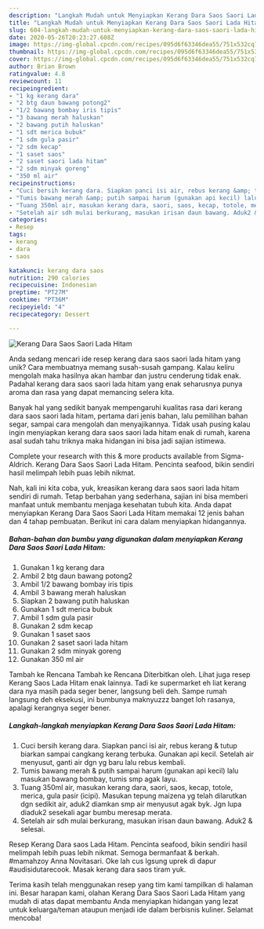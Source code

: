 ```yaml
---
description: "Langkah Mudah untuk Menyiapkan Kerang Dara Saos Saori Lada Hitam Anti Gagal"
title: "Langkah Mudah untuk Menyiapkan Kerang Dara Saos Saori Lada Hitam Anti Gagal"
slug: 604-langkah-mudah-untuk-menyiapkan-kerang-dara-saos-saori-lada-hitam-anti-gagal
date: 2020-05-26T20:23:27.608Z
image: https://img-global.cpcdn.com/recipes/095d6f63346dea55/751x532cq70/kerang-dara-saos-saori-lada-hitam-foto-resep-utama.jpg
thumbnail: https://img-global.cpcdn.com/recipes/095d6f63346dea55/751x532cq70/kerang-dara-saos-saori-lada-hitam-foto-resep-utama.jpg
cover: https://img-global.cpcdn.com/recipes/095d6f63346dea55/751x532cq70/kerang-dara-saos-saori-lada-hitam-foto-resep-utama.jpg
author: Brian Brown
ratingvalue: 4.8
reviewcount: 11
recipeingredient:
- "1 kg kerang dara"
- "2 btg daun bawang potong2"
- "1/2 bawang bombay iris tipis"
- "3 bawang merah haluskan"
- "2 bawang putih haluskan"
- "1 sdt merica bubuk"
- "1 sdm gula pasir"
- "2 sdm kecap"
- "1 saset saos"
- "2 saset saori lada hitam"
- "2 sdm minyak goreng"
- "350 ml air"
recipeinstructions:
- "Cuci bersih kerang dara. Siapkan panci isi air, rebus kerang &amp; tutup biarkan sampai cangkang kerang terbuka. Gunakan api kecil. Setelah air menyusut, ganti air dgn yg baru lalu rebus kembali."
- "Tumis bawang merah &amp; putih sampai harum (gunakan api kecil) lalu masukan bawang bombay, tumis smp agak layu."
- "Tuang 350ml air, masukan kerang dara, saori, saos, kecap, totole, merica, gula pasir (icipi). Masukan tepung maizena yg telah dilarutkan dgn sedikit air, aduk2 diamkan smp air menyusut agak byk. Jgn lupa diaduk2 sesekali agar bumbu meresap merata."
- "Setelah air sdh mulai berkurang, masukan irisan daun bawang. Aduk2 &amp; selesai."
categories:
- Resep
tags:
- kerang
- dara
- saos

katakunci: kerang dara saos 
nutrition: 290 calories
recipecuisine: Indonesian
preptime: "PT27M"
cooktime: "PT36M"
recipeyield: "4"
recipecategory: Dessert

---
```



![Kerang Dara Saos Saori Lada Hitam](https://img-global.cpcdn.com/recipes/095d6f63346dea55/751x532cq70/kerang-dara-saos-saori-lada-hitam-foto-resep-utama.jpg)

Anda sedang mencari ide resep kerang dara saos saori lada hitam yang unik? Cara membuatnya memang susah-susah gampang. Kalau keliru mengolah maka hasilnya akan hambar dan justru cenderung tidak enak. Padahal kerang dara saos saori lada hitam yang enak seharusnya punya aroma dan rasa yang dapat memancing selera kita.

Banyak hal yang sedikit banyak mempengaruhi kualitas rasa dari kerang dara saos saori lada hitam, pertama dari jenis bahan, lalu pemilihan bahan segar, sampai cara mengolah dan menyajikannya. Tidak usah pusing kalau ingin menyiapkan kerang dara saos saori lada hitam enak di rumah, karena asal sudah tahu triknya maka hidangan ini bisa jadi sajian istimewa.

Complete your research with this &amp; more products available from Sigma-Aldrich. Kerang Dara Saos Saori Lada Hitam. Pencinta seafood, bikin sendiri hasil melimpah lebih puas lebih nikmat.


Nah, kali ini kita coba, yuk, kreasikan kerang dara saos saori lada hitam sendiri di rumah. Tetap berbahan yang sederhana, sajian ini bisa memberi manfaat untuk membantu menjaga kesehatan tubuh kita. Anda dapat menyiapkan Kerang Dara Saos Saori Lada Hitam memakai 12 jenis bahan dan 4 tahap pembuatan. Berikut ini cara dalam menyiapkan hidangannya.

<!--inarticleads1-->

##### Bahan-bahan dan bumbu yang digunakan dalam menyiapkan Kerang Dara Saos Saori Lada Hitam:

1. Gunakan 1 kg kerang dara
1. Ambil 2 btg daun bawang potong2
1. Ambil 1/2 bawang bombay iris tipis
1. Ambil 3 bawang merah haluskan
1. Siapkan 2 bawang putih haluskan
1. Gunakan 1 sdt merica bubuk
1. Ambil 1 sdm gula pasir
1. Gunakan 2 sdm kecap
1. Gunakan 1 saset saos
1. Gunakan 2 saset saori lada hitam
1. Gunakan 2 sdm minyak goreng
1. Gunakan 350 ml air


Tambah ke Rencana Tambah ke Rencana Diterbitkan oleh. Lihat juga resep Kerang Saos Lada Hitam enak lainnya. Tadi ke supermarket eh liat kerang dara nya masih pada seger bener, langsung beli deh. Sampe rumah langsung deh eksekusi, ini bumbunya maknyuzzz banget loh rasanya, apalagi kerangnya seger bener. 

<!--inarticleads2-->

##### Langkah-langkah menyiapkan Kerang Dara Saos Saori Lada Hitam:

1. Cuci bersih kerang dara. Siapkan panci isi air, rebus kerang &amp; tutup biarkan sampai cangkang kerang terbuka. Gunakan api kecil. Setelah air menyusut, ganti air dgn yg baru lalu rebus kembali.
1. Tumis bawang merah &amp; putih sampai harum (gunakan api kecil) lalu masukan bawang bombay, tumis smp agak layu.
1. Tuang 350ml air, masukan kerang dara, saori, saos, kecap, totole, merica, gula pasir (icipi). Masukan tepung maizena yg telah dilarutkan dgn sedikit air, aduk2 diamkan smp air menyusut agak byk. Jgn lupa diaduk2 sesekali agar bumbu meresap merata.
1. Setelah air sdh mulai berkurang, masukan irisan daun bawang. Aduk2 &amp; selesai.


Resep Kerang Dara saos Lada Hitam. Pencinta seafood, bikin sendiri hasil melimpah lebih puas lebih nikmat. Semoga bermanfaat &amp; berkah. #mamahzoy Anna Novitasari. Oke lah cus lgsung uprek di dapur #audisidutarecook. Masak kerang dara saos tiram yuk. 

Terima kasih telah menggunakan resep yang tim kami tampilkan di halaman ini. Besar harapan kami, olahan Kerang Dara Saos Saori Lada Hitam yang mudah di atas dapat membantu Anda menyiapkan hidangan yang lezat untuk keluarga/teman ataupun menjadi ide dalam berbisnis kuliner. Selamat mencoba!
